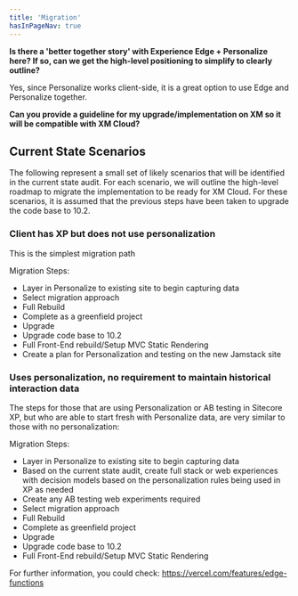 ```yaml
---
title: 'Migration'
hasInPageNav: true
---
```


**Is there a 'better together story' with Experience Edge + Personalize here? If so, can we get the high-level positioning to simplify to clearly outline?**

Yes, since Personalize works client-side, it is a great option to use Edge and Personalize together.

**Can you provide a guideline for my upgrade/implementation on XM so it will be compatible with XM Cloud?**

## Current State Scenarios

The following represent a small set of likely scenarios that will be identified in the current state audit. For each scenario, we will outline the high-level roadmap to migrate the implementation to be ready for XM Cloud. For these scenarios, it is assumed that the previous steps have been taken to upgrade the code base to 10.2.

### Client has XP but does not use personalization

This is the simplest migration path

Migration Steps:

- Layer in Personalize to existing site to begin capturing data
- Select migration approach
- Full Rebuild
- Complete as a greenfield project
- Upgrade
- Upgrade code base to 10.2
- Full Front-End rebuild/Setup MVC Static Rendering
- Create a plan for Personalization and testing on the new Jamstack site

### Uses personalization, no requirement to maintain historical interaction data

The steps for those that are using Personalization or AB testing in Sitecore XP, but who are able to start fresh with Personalize data, are very similar to those with no personalization:

Migration Steps:

- Layer in Personalize to existing site to begin capturing data
- Based on the current state audit, create full stack or web experiences with decision models based on the personalization rules being used in XP as needed
- Create any AB testing web experiments required
- Select migration approach
- Full Rebuild
- Complete as greenfield project
- Upgrade
- Upgrade code base to 10.2
- Full Front-End rebuild/Setup MVC Static Rendering

For further information, you could check:
[https://vercel.com/features/edge-functions ](https://vercel.com/features/edge-functions%C2%A0)
